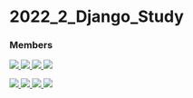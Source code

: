 # 2022_2_Django_Study

<h3>Members</h3>
<p>
  <a href="https://github.com/HanGyuTak"><img src="https://img.shields.io/badge/한규탁-181717?style=for-the-badge&logo=GitHub&logoColor=white">
  <a href="https://github.com/sungmich"><img src="https://img.shields.io/badge/조성민-181717?style=for-the-badge&logo=GitHub&logoColor=white">
  <a href="https://github.com/kimyg119"><img src="https://img.shields.io/badge/김영규-181717?style=for-the-badge&logo=GitHub&logoColor=white">
  <a href="https://github.com/02Skanu/"><img src="https://img.shields.io/badge/서관우-181717?style=for-the-badge&logo=GitHub&logoColor=white">

  <a href="https://github.com/chjung99/"><img src="https://img.shields.io/badge/정찬호-181717?style=for-the-badge&logo=GitHub&logoColor=white">
  <a href="https://github.com/tjdgus3488"><img src="https://img.shields.io/badge/배성현-181717?style=for-the-badge&logo=GitHub&logoColor=white">
  <a href="https://github.com/alstn38"><img src="https://img.shields.io/badge/강민수-181717?style=for-the-badge&logo=GitHub&logoColor=white">
  <a href=""><img src="https://img.shields.io/badge/박세환-181717?style=for-the-badge&logo=GitHub&logoColor=white">
</p>
